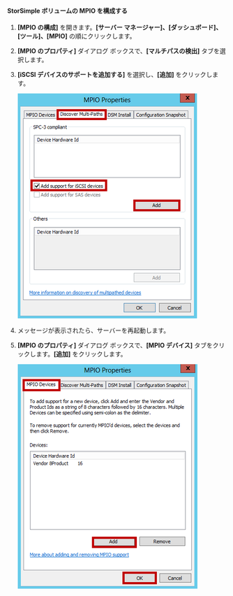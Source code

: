 #### StorSimple ボリュームの MPIO を構成する

1. **[MPIO の構成]** を開きます。**[サーバー マネージャー]、[ダッシュボード]、[ツール]、[MPIO]** の順にクリックします。

2. **[MPIO のプロパティ]** ダイアログ ボックスで、**[マルチパスの検出]** タブを選択します。

3. **[iSCSI デバイスのサポートを追加する]** を選択し、**[追加]** をクリックします。

	![MPIO プロパティ、マルチパスの検出](./media/storsimple-configure-mpio-volumes/IC741003.png)

4. メッセージが表示されたら、サーバーを再起動します。
5. **[MPIO のプロパティ]** ダイアログ ボックスで、**[MPIO デバイス]** タブをクリックします。**[追加]** をクリックします。

	![MPIO プロパティ、MPIO デバイス](./media/storsimple-configure-mpio-volumes/IC741004.png)

<!---HONumber=AcomDC_0323_2016-->